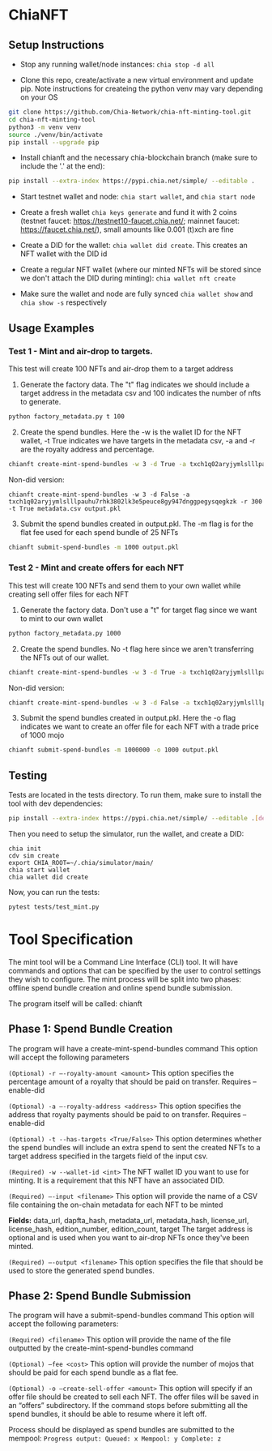 # ChiaNFT

## Setup Instructions
- Stop any running wallet/node instances: `chia stop -d all`

- Clone this repo, create/activate a new virtual environment and update pip. Note instructions for createing the python venv may vary depending on your OS
```bash
git clone https://github.com/Chia-Network/chia-nft-minting-tool.git
cd chia-nft-minting-tool
python3 -m venv venv
source ./venv/bin/activate
pip install --upgrade pip
```

- Install chianft and the necessary chia-blockchain branch (make sure to include the '.' at the end):
```bash
pip install --extra-index https://pypi.chia.net/simple/ --editable .
```

- Start testnet wallet and node: `chia start wallet`, and `chia start node`

- Create a fresh wallet `chia keys generate` and fund it with 2 coins (testnet faucet: https://testnet10-faucet.chia.net/; mainnet faucet: https://faucet.chia.net/), small amounts like 0.001 (t)xch are fine

- Create a DID for the wallet: `chia wallet did create`. This creates an NFT wallet with the DID id

- Create a regular NFT wallet (where our minted NFTs will be stored since we don't attach the DID during minting): `chia wallet nft create`

- Make sure the wallet and node are fully synced `chia wallet show` and `chia show -s` respectively

## Usage Examples

### Test 1 - Mint and air-drop to targets.
This test will create 100 NFTs and air-drop them to a target address

1. Generate the factory data. The "t" flag indicates we should include a target address in the metadata csv and 100 indicates the number of nfts to generate.
```bash
python factory_metadata.py t 100
```
2. Create the spend bundles. Here the -w is the wallet ID for the NFT wallet, -t True indicates we have targets in the metadata csv,  -a and -r are the royalty address and percentage.

```bash
chianft create-mint-spend-bundles -w 3 -d True -a txch1q02aryjymlslllpauhu7rhk3802lk3e5peuce8gy947dnggpegysqegkzk -r 300 -t True metadata.csv output.pkl
```
Non-did version:
```
chianft create-mint-spend-bundles -w 3 -d False -a txch1q02aryjymlslllpauhu7rhk3802lk3e5peuce8gy947dnggpegysqegkzk -r 300 -t True metadata.csv output.pkl
```

3. Submit the spend bundles created in output.pkl. The -m flag is for the flat fee used for each spend bundle of 25 NFTs

```bash
chianft submit-spend-bundles -m 1000 output.pkl
```

### Test 2 - Mint and create offers for each NFT
This test will create 100 NFTs and send them to your own wallet while creating sell offer files for each NFT

1. Generate the factory data. Don't use a "t" for target flag since we want to mint to our own wallet

```bash
python factory_metadata.py 1000
```
2. Create the spend bundles.  No -t flag here since we aren't transferring the NFTs out of our wallet.

```bash
chianft create-mint-spend-bundles -w 3 -d True -a txch1q02aryjymlslllpauhu7rhk3802lk3e5peuce8gy947dnggpegysqegkzk -r 300 metadata.csv output.pkl
```
Non-did version:
```bash
chianft create-mint-spend-bundles -w 3 -d False -a txch1q02aryjymlslllpauhu7rhk3802lk3e5peuce8gy947dnggpegysqegkzk -r 300 metadata.csv output.pkl
```

3. Submit the spend bundles created in output.pkl. Here the -o flag indicates we want to create an offer file for each NFT with a trade price of 1000 mojo

```bash
chianft submit-spend-bundles -m 1000000 -o 1000 output.pkl
```

## Testing
Tests are located in the tests directory. To run them, make sure to install the tool with dev dependencies:

```bash
pip install --extra-index https://pypi.chia.net/simple/ --editable .[dev]
```

Then you need to setup the simulator, run the wallet, and create a DID:
```
chia init
cdv sim create
export CHIA_ROOT=~/.chia/simulator/main/
chia start wallet
chia wallet did create
```

Now, you can run the tests:
```bash
pytest tests/test_mint.py
```

# Tool Specification

The mint tool will be a Command Line Interface (CLI) tool. It will have commands and options that can be specified by the user to control settings they wish to configure. The mint process will be split into two phases: offline spend bundle creation and online spend bundle submission.

The program itself will be called: chianft
## Phase 1: Spend Bundle Creation
The program will have a create-mint-spend-bundles command
This option will accept the following parameters


`(Optional) -r –-royalty-amount <amount>`
This option specifies the percentage amount of a royalty that should be paid on transfer.
Requires –enable-did

`(Optional) -a –-royalty-address <address>`
This option specifies the address that royalty payments should be paid to on transfer.
Requires –enable-did

`(Optional) -t --has-targets <True/False>`
This option determines whether the spend bundles will include an extra spend to sent the created NFTs to a target address specified in the targets field of the input csv.

`(Required) -w --wallet-id <int>`
The NFT wallet ID you  want to use for minting. It is a requirement that this NFT have an associated DID.

`(Required) –-input <filename>`
This option will provide the name of a CSV file containing the on-chain metadata for each NFT to be minted

**Fields:**
data_url, dapfta_hash, metadata_url, metadata_hash, license_url, license_hash, edition_number, edition_count, target
The target address is optional and is used when you want to air-drop NFTs once they've been minted.

`(Required) –-output <filename>`
This option specifies the file that should be used to store the generated spend bundles.


## Phase 2: Spend Bundle Submission
The program will have a submit-spend-bundles command
This option will accept the following parameters:

`(Required) <filename>`
This option will provide the name of the file outputted by the create-mint-spend-bundles command

`(Optional) –fee <cost>`
This option will provide the number of mojos that should be paid for each spend bundle as a flat fee.

`(Optional) -o –create-sell-offer <amount>`
This option will specify if an offer file should be created to sell each NFT. The offer files will be saved in an “offers” subdirectory.
If the command stops before submitting all the spend bundles, it should be able to resume where it left off.

Process should be displayed as spend bundles are submitted to the mempool:
`Progress output: Queued: x Mempool: y Complete: z`
